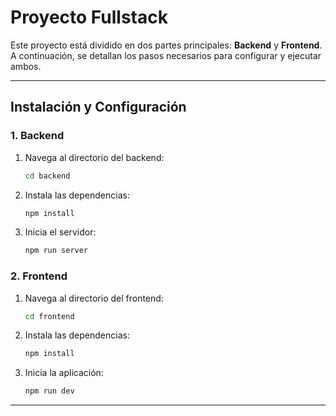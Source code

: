 # Proyecto Fullstack

Este proyecto está dividido en dos partes principales: **Backend** y **Frontend**. A continuación, se detallan los pasos necesarios para configurar y ejecutar ambos.

---

## Instalación y Configuración

### 1. Backend

1. Navega al directorio del backend:
   ```bash
   cd backend
   ```
2. Instala las dependencias:
   ```bash
   npm install
   ```
3. Inicia el servidor:
   ```bash
   npm run server
   ```

### 2. Frontend

1. Navega al directorio del frontend:
   ```bash
   cd frontend
   ```
2. Instala las dependencias:
   ```bash
   npm install
   ```
3. Inicia la aplicación:
   ```bash
   npm run dev
   ```

---
